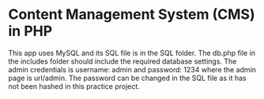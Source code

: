 # Content Management System (CMS) in PHP #
This app uses MySQL and its SQL file is in the SQL folder. The db.php file in the includes folder should include the required database settings. The admin credentials is username: admin and password: 1234 where the admin page is url/admin. The password can be changed in the SQL file as it has not been hashed in this practice project.
